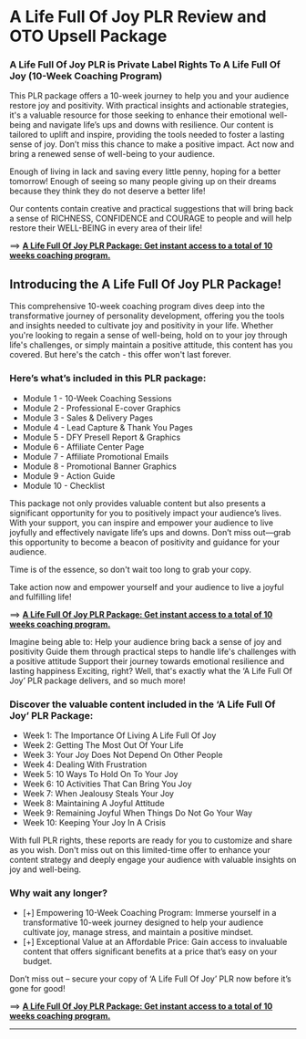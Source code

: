 # A Life Full Of Joy PLR Review and OTO Upsell Package 

### A Life Full Of Joy PLR is Private Label Rights To A Life Full Of Joy (10-Week Coaching Program)

This PLR package offers a 10-week journey to help you and your audience restore joy and positivity. With practical insights and actionable strategies, it's a valuable resource for those seeking to enhance their emotional well-being and navigate life’s ups and downs with resilience.
Our content is tailored to uplift and inspire, providing the tools needed to foster a lasting sense of joy. Don’t miss this chance to make a positive impact. Act now and bring a renewed sense of well-being to your audience.

Enough of living in lack and saving every little penny, hoping for a better tomorrow! Enough of seeing so many people giving up on their dreams because they think they do not deserve a better life!

Our contents contain creative and practical suggestions that will bring back a sense of RICHNESS, CONFIDENCE and COURAGE to people and will help restore their WELL-BEING in every area of their life!

==> [**A Life Full Of Joy PLR Package: Get instant access to a total of 10 weeks coaching program.**](https://warriorplus.com/o2/a/lnt2p63/0)

## Introducing the A Life Full Of Joy PLR Package!

This comprehensive 10-week coaching program dives deep into the transformative journey of personality development, offering you the tools and insights needed to cultivate joy and positivity in your life.
Whether you're looking to regain a sense of well-being, hold on to your joy through life's challenges, or simply maintain a positive attitude, this content has you covered.
But here's the catch - this offer won't last forever.

### Here’s what’s included in this PLR package:
- Module 1 - 10-Week Coaching Sessions
- Module 2 - Professional E-cover Graphics
- Module 3 - Sales & Delivery Pages
- Module 4 - Lead Capture & Thank You Pages
- Module 5 - DFY Presell Report & Graphics
- Module 6 - Affiliate Center Page
- Module 7 - Affiliate Promotional Emails
- Module 8 - Promotional Banner Graphics
- Module 9 - Action Guide
- Module 10 - Checklist

This package not only provides valuable content but also presents a significant opportunity for you to positively impact your audience’s lives.
With your support, you can inspire and empower your audience to live joyfully and effectively navigate life’s ups and downs.
Don’t miss out—grab this opportunity to become a beacon of positivity and guidance for your audience.

Time is of the essence, so don't wait too long to grab your copy.

Take action now and empower yourself and your audience to live a joyful and fulfilling life!

==> [**A Life Full Of Joy PLR Package: Get instant access to a total of 10 weeks coaching program.**](https://warriorplus.com/o2/a/lnt2p63/0)

Imagine being able to: Help your audience bring back a sense of joy and positivity Guide them through practical steps to handle life's challenges with a positive attitude Support their journey towards emotional resilience and lasting happiness
Exciting, right? Well, that's exactly what the ‘A Life Full Of Joy’ PLR package delivers, and so much more!


### Discover the valuable content included in the ‘A Life Full Of Joy’ PLR Package:
- Week 1: The Importance Of Living A Life Full Of Joy
- Week 2: Getting The Most Out Of Your Life
- Week 3: Your Joy Does Not Depend On Other People
- Week 4: Dealing With Frustration
- Week 5: 10 Ways To Hold On To Your Joy
- Week 6: 10 Activities That Can Bring You Joy
- Week 7: When Jealousy Steals Your Joy
- Week 8: Maintaining A Joyful Attitude
- Week 9: Remaining Joyful When Things Do Not Go Your Way
- Week 10: Keeping Your Joy In A Crisis

With full PLR rights, these reports are ready for you to customize and share as you wish.
Don't miss out on this limited-time offer to enhance your content strategy and deeply engage your audience with valuable insights on joy and well-being.

### Why wait any longer?
- [+] Empowering 10-Week Coaching Program: Immerse yourself in a transformative 10-week journey designed to help your audience cultivate joy, manage stress, and maintain a positive mindset.
- [+] Exceptional Value at an Affordable Price: Gain access to invaluable content that offers significant benefits at a price that’s easy on your budget.

Don’t miss out – secure your copy of ‘A Life Full Of Joy’ PLR now before it’s gone for good!

==> [**A Life Full Of Joy PLR Package: Get instant access to a total of 10 weeks coaching program.**](https://warriorplus.com/o2/a/lnt2p63/0)


---

    
